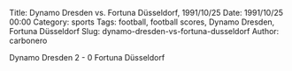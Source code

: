 Title: Dynamo Dresden vs. Fortuna Düsseldorf, 1991/10/25
Date: 1991/10/25 00:00
Category: sports
Tags: football, football scores, Dynamo Dresden, Fortuna Düsseldorf
Slug: dynamo-dresden-vs-fortuna-dusseldorf
Author: carbonero


Dynamo Dresden 2 - 0 Fortuna Düsseldorf

